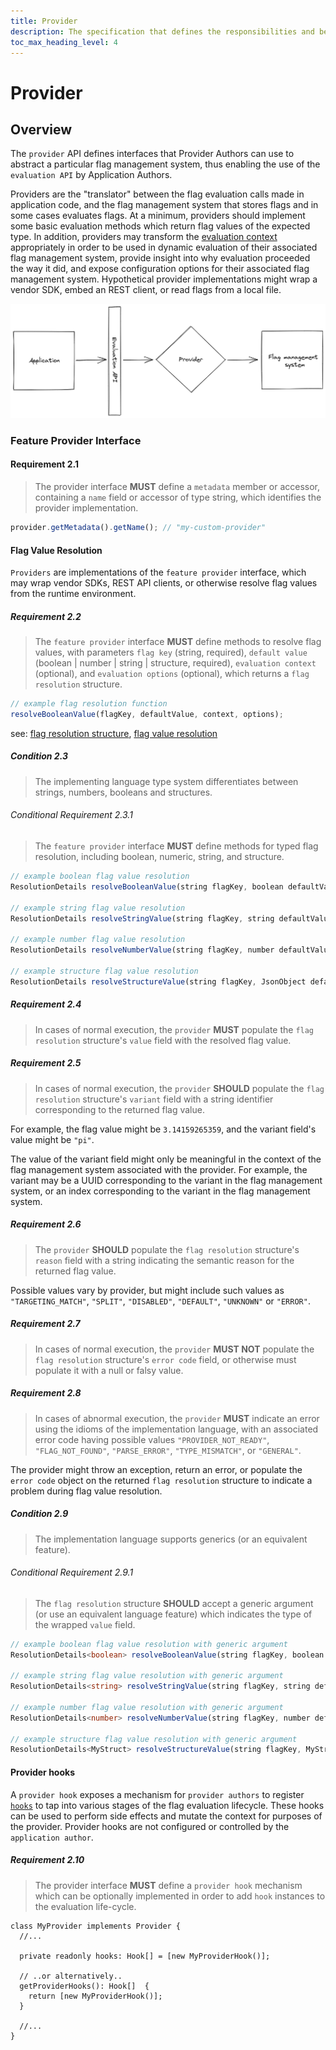 ```yaml
---
title: Provider
description: The specification that defines the responsibilities and behaviors of a provider.
toc_max_heading_level: 4
---
```


# Provider

## Overview

The `provider` API defines interfaces that Provider Authors can use to abstract a particular flag management system, thus enabling the use of the `evaluation API` by Application Authors.

Providers are the "translator" between the flag evaluation calls made in application code, and the flag management system that stores flags and in some cases evaluates flags. At a minimum, providers should implement some basic evaluation methods which return flag values of the expected type. In addition, providers may transform the [evaluation context](./03-evaluation-context.md) appropriately in order to be used in dynamic evaluation of their associated flag management system, provide insight into why evaluation proceeded the way it did, and expose configuration options for their associated flag management system. Hypothetical provider implementations might wrap a vendor SDK, embed an REST client, or read flags from a local file.

![Provider](../assets/images/provider.png)

### Feature Provider Interface

#### Requirement 2.1

> The provider interface **MUST** define a `metadata` member or accessor, containing a `name` field or accessor of type string, which identifies the provider implementation.

```typescript
provider.getMetadata().getName(); // "my-custom-provider"
```

#### Flag Value Resolution

`Providers` are implementations of the `feature provider` interface, which may wrap vendor SDKs, REST API clients, or otherwise resolve flag values from the runtime environment.

##### Requirement 2.2

> The `feature provider` interface **MUST** define methods to resolve flag values, with parameters `flag key` (string, required), `default value` (boolean | number | string | structure, required), `evaluation context` (optional), and `evaluation options` (optional), which returns a `flag resolution` structure.

```typescript
// example flag resolution function
resolveBooleanValue(flagKey, defaultValue, context, options);
```

see: [flag resolution structure](../types.md#flag-resolution), [flag value resolution](../glossary.md#flag-value-resolution)

##### Condition 2.3

> The implementing language type system differentiates between strings, numbers, booleans and structures.

###### Conditional Requirement 2.3.1

> The `feature provider` interface **MUST** define methods for typed flag resolution, including boolean, numeric, string, and structure.

```typescript
// example boolean flag value resolution
ResolutionDetails resolveBooleanValue(string flagKey, boolean defaultValue, context: EvaluationContext, options: FlagEvaluationOptions);

// example string flag value resolution
ResolutionDetails resolveStringValue(string flagKey, string defaultValue, context: EvaluationContext, options: FlagEvaluationOptions);

// example number flag value resolution
ResolutionDetails resolveNumberValue(string flagKey, number defaultValue, context: EvaluationContext, options: FlagEvaluationOptions);

// example structure flag value resolution
ResolutionDetails resolveStructureValue(string flagKey, JsonObject defaultValue, context: EvaluationContext, options: FlagEvaluationOptions);
```

##### Requirement 2.4

> In cases of normal execution, the `provider` **MUST** populate the `flag resolution` structure's `value` field with the resolved flag value.

##### Requirement 2.5

> In cases of normal execution, the `provider` **SHOULD** populate the `flag resolution` structure's `variant` field with a string identifier corresponding to the returned flag value.

For example, the flag value might be `3.14159265359`, and the variant field's value might be `"pi"`.

The value of the variant field might only be meaningful in the context of the flag management system associated with the provider. For example, the variant may be a UUID corresponding to the variant in the flag management system, or an index corresponding to the variant in the flag management system.

##### Requirement 2.6

> The `provider` **SHOULD** populate the `flag resolution` structure's `reason` field with a string indicating the semantic reason for the returned flag value.

Possible values vary by provider, but might include such values as `"TARGETING_MATCH"`, `"SPLIT"`, `"DISABLED"`, `"DEFAULT"`, `"UNKNOWN"` or `"ERROR"`.

##### Requirement 2.7

> In cases of normal execution, the `provider` **MUST NOT** populate the `flag resolution` structure's `error code` field, or otherwise must populate it with a null or falsy value.

##### Requirement 2.8

> In cases of abnormal execution, the `provider` **MUST** indicate an error using the idioms of the implementation language, with an associated error code having possible values `"PROVIDER_NOT_READY"`, `"FLAG_NOT_FOUND"`, `"PARSE_ERROR"`, `"TYPE_MISMATCH"`, or `"GENERAL"`.

The provider might throw an exception, return an error, or populate the `error code` object on the returned `flag resolution` structure to indicate a problem during flag value resolution.

##### Condition 2.9

> The implementation language supports generics (or an equivalent feature).

###### Conditional Requirement 2.9.1

> The `flag resolution` structure **SHOULD** accept a generic argument (or use an equivalent language feature) which indicates the type of the wrapped `value` field.

```typescript
// example boolean flag value resolution with generic argument
ResolutionDetails<boolean> resolveBooleanValue(string flagKey, boolean defaultValue, context: EvaluationContext, options: FlagEvaluationOptions);

// example string flag value resolution with generic argument
ResolutionDetails<string> resolveStringValue(string flagKey, string defaultValue, context: EvaluationContext, options: FlagEvaluationOptions);

// example number flag value resolution with generic argument
ResolutionDetails<number> resolveNumberValue(string flagKey, number defaultValue, context: EvaluationContext, options: FlagEvaluationOptions);

// example structure flag value resolution with generic argument
ResolutionDetails<MyStruct> resolveStructureValue(string flagKey, MyStruct defaultValue, context: EvaluationContext, options: FlagEvaluationOptions);
```

#### Provider hooks

A `provider hook` exposes a mechanism for `provider authors` to register [`hooks`](./04-hooks.md) to tap into various stages of the flag evaluation lifecycle. These hooks can be used to perform side effects and mutate the context for purposes of the provider. Provider hooks are not configured or controlled by the `application author`.

##### Requirement 2.10

> The provider interface **MUST** define a `provider hook` mechanism which can be optionally implemented in order to add `hook` instances to the evaluation life-cycle.

```
class MyProvider implements Provider {
  //...

  private readonly hooks: Hook[] = [new MyProviderHook()];

  // ..or alternatively..
  getProviderHooks(): Hook[]  {
    return [new MyProviderHook()];
  }

  //...
}
```
